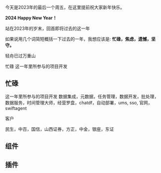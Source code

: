 


今天是2023年的最后一个周五，在这里提前祝大家新年快乐。

**2024 Happy New Year！**

站在2023年的岁末，回首即将过去的这一年

如果说用几个词简短概括一下过去的一年，我想应该是: **忙碌，焦虑，遗憾，坚守。**

轻舟已过万重山

忙碌
这一年里所参与的项目开发


## 忙碌

这一年里所参与的项目开发
数据集成，元数据，任务管理，数据开发，批处理，数据服务，时间管理大师，经营罗盘，chatdf，自动部署，ums, sso, 官网，swiftagent

客户

民生，中百，国信，山西证券，方正，中金，银座，东证


## 组件

## 插件
